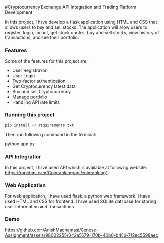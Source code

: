 #Cryptocurrency Exchange API Integration and Trading Platform Development

In this project, I have develop a flask application using HTML and CSS that allows users to buy and sell stocks. The application will allow users to register, login, logout, get stock quotes, buy and sell stocks, view history of transactions, and see their portfolio.

### Features
Some of the features for this project are:
- User Registration
- User Login
- Two-factor authentication
- Get Cryptocurrency latest data
- Buy and sell Cryptocurrency
- Manage portfolio
- Handling API rate limits
  

### Running this project

`pip install -r requirements.txt`

Then run following command in the terminal:

python app.py

### API Integration

In this project, I have used API which is available at following website:
https://rapidapi.com/Coinranking/api/coinranking1

### Web Application
For web application, I have used flask, a python web framework. I have used HTML and CSS for frontend. I have used SQLite database for storing user information and transactions.

### Demo




https://github.com/AnishMachamasi/Genese-Assignment/assets/98002255/042a5679-170b-40b0-b40b-7f2ec5598aec



